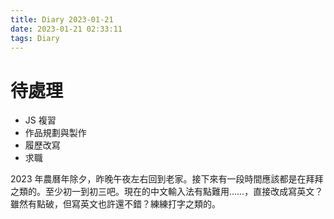 ```yaml
---
title: Diary 2023-01-21
date: 2023-01-21 02:33:11
tags: Diary
---
```


# 待處理

- JS 複習
- 作品規劃與製作
- 履歷改寫
- 求職

2023 年農曆年除夕，昨晚午夜左右回到老家。接下來有一段時間應該都是在拜拜之類的。至少初一到初三吧。現在的中文輸入法有點難用……，直接改成寫英文？雖然有點破，但寫英文也許還不錯？練練打字之類的。
